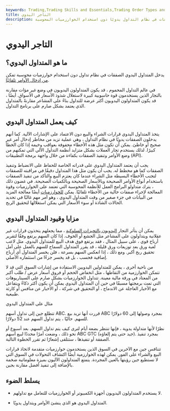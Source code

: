 ```yaml
---
keywords: Trading,Trading Skills and Essentials,Trading Order Types and Processes,Trading Skills,Trading Orders
title: التاجر اليدوي
description: يتخذ المتداول اليدوي قرارات الشراء والبيع الخاصة به ويدخل الصفقات في نظام التداول يدويًا دون استخدام الخوارزميات المحوسبة.
---
```


# التاجر اليدوي
## ما هو المتداول اليدوي؟

يدخل المتداول اليدوي الصفقات في نظام تداول دون استخدام خوارزميات محوسبة تمكن [من إدخال الأوامر تلقائيًا](/autotrading).

في عالم التداول المحموم ، قد يكون المتداولون اليدويون في وضع غير مؤات مقارنة بالتجار الذين يستخدمون قوة حاسوبية كبيرة لاستغلال شذوذ الأسعار في الأسواق. أيضًا ، قد يكون المتداولون اليدويون أكثر عرضة للتداول بناءً على المشاعر مقارنةً بالمتداول الذي يعتمد بشكل صارم على برنامج التداول.

## كيف يعمل المتداول اليدوي

يتخذ المتداول اليدوي قرارات الشراء والبيع دون الاعتماد على الإشارات الآلية. كما أنهم يدخلون الصفقات يدويًا في نظام التداول ، وهي عملية تزيد من مخاطر إدخال أمر غير صحيح أو خاطئ. يمكن أن تكون مثل هذه الأخطاء محفوفة بعواقب وخيمة إذا كان الخطأ كبيرًا. لذلك يستخدم تجار العملات بشكل متزايد أنظمة التداول الآلي التي تمكنهم من وضع الأوامر وتنفيذ الصفقات بكفاءة من خلال واجهة برمجة التطبيقات (API).

يجب أن يعتمد المتداول اليدوي على قدراته الخاصة للحفاظ على الانضباط وتنفيذ الصفقات كما هو مخطط له. يجب أن يكون مثل هذا المتداول دقيقًا في مراقبته للصفقات لتجنب الأخطاء البسيطة مثل الشراء عندما كان يعتزم البيع والتأكد من تنفيذ الصفقات باستخدام أنواع الأوامر الصحيحة وبالأسعار الصحيحة وبالكميات الصحيحة. في غضون ذلك ، يترك متداولو البرامج العمل للأنظمة المحوسبة التي تعتمد على الخوارزميات وقوة المعالجة لإجراء صفقات خالية من الأخطاء تلقائيًا. يمكن [للخوارزميات](/algorithmictrading) أيضًا معالجة المزيد من البيانات في جزء صغير من وقت المتداول اليدوي ، وهو أمر مهم غالبًا في تحديد الحالات الشاذة أو سوء الأسعار التي يمكن استغلالها لتحقيق الربح.

## مزايا وقيود المتداول اليدوي

يمكن أن يتأثر التجار [اليدويون بالتحيزات السلوكية](/behavioralfinance) ، مما يجعلهم يتخذون قرارات غير عقلانية ويتداولون على المشاعر مثل الجشع أو الخوف. إذا كان السهم يرتفع وفقًا لتقرير أرباح قوي ، على سبيل المثال ، فقد يرتفع فوق هدف البيع للمتداول اليدوي. مثل لاعب لعبة ورق بعد توزيعات ورق قليلة ، قد يقرر المتداول السماح للسهم بالعمل على أمل تحقيق ربح أكبر. ومع ذلك ، إذا انعكس السهم بسرعة ، فلن يخسر المتداول أي أرباح إضافية فحسب ، بل قد يخسر جزءًا من استثماره الأصلي.

من ناحية أخرى ، يمكن للمتداولين اليدويين الاستفادة من إشارات السوق التي قد لا تتمكن الخوارزمية من التقاطها ، مثل انخفاض الحجم أو فروق أسعار عرض / طلب أكبر من المعتاد في ورقة مالية معينة. تتداول الخوارزميات بشكل صارم على السيناريوهات التي تمت برمجتها مسبقًا في حين أن المتداول اليدوي يمكن أن يكون أكثر ذكاءً ويتفاعل مع الأخبار العاجلة عن الاندماج ، أو التحقيق في شركة ، أو الأخبار عن منافس أو كارثة طبيعية.

مثال على المتداول اليدوي

تتطلع جين إلى تداول أسهم ABC. قررت أنها تريد بيع ABC بمجرد وصولها إلى 60 دولارًا للسهم. حاليًا ، يتم تداول السهم عند 52 دولارًا.

نظرًا لأنها متداولة يدوية ، فإنها تنتظر بضعة أيام لترى كيف يتم تداول السهم. بعد أسبوع أو نحو ذلك ، وضعت أمرًا محددًا لبيع أسهم ABC GTC (جيد حتى يتم إلغاؤه). بمجرد تنفيذ الصفقة أو تنفيذها ، ستتلقى إشعارًا ثم تقرر الخطوة التالية.

تتنافس جين مع الآخرين في السوق الذين يستخدمون خوارزميات متقدمة لاتخاذ قرارات البيع والشراء على الفور. يمكن لهذه الخوارزمية أيضًا اكتشاف التحولات في السوق التي لا تستطيع جين رؤيتها بالعين المجردة. يتمتع المتداولون الآليون بميزة معلوماتية ضخمة بالإضافة إلى تنفيذ أفضل مقارنة بجين.

## يسلط الضوء

- لا يستخدم المتداولون اليدويون أجهزة الكمبيوتر أو الخوارزميات للتعامل مع تداولهم.

- المتداول اليدوي هو الذي ينشئ الأوامر ويتداول يدويًا.

